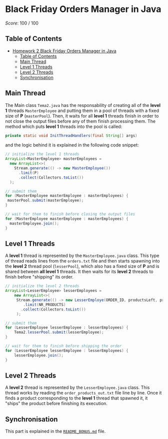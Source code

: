 # Black Friday Orders Manager in Java

*Score*: 100 / 100

## Table of Contents

- [Homework 2 Black Friday Orders Manager in Java](#homework-2-black-friday-orders-manager-in-java)
  - [Table of Contents](#table-of-contents)
  - [Main Thread](#main-thread)
  - [Level 1 Threads](#level-1-threads)
  - [Level 2 Threads](#level-2-threads)
  - [Synchronisation](#synchronisation)

## Main Thread

The Main class `Tema2.java` has the responsability of creating all of the **level 1** threads `MasterEmployee` and putting them in a
pool of threads with a fixed size of **P** (`masterPool`).
Then, it waits for all **level 1** threads finish in order to not close the output files before any of them finish processing them.
The method which puts **level 1** threads into the pool is called:

```java
private static void InitThreadHandlers(final String[] args)
```

and the logic behind it is explained in the following code snippet:

```java
// initialize the level 1 threads
ArrayList<MasterEmployee> masterEmployees =
  new ArrayList<>(
    Stream.generate(() -> new MasterEmployee())
      .limit(P)
      .collect(Collectors.toList())
  );

// submit them
for (MasterEmployee masterEmployee : masterEmployees) {
 masterPool.submit(masterEmployee);
}

// wait for them to finish before closing the output files
for (MasterEmployee masterEmployee : masterEmployees) {
  masterEmployee.join();
}
```

## Level 1 Threads

A **level 1** thread is represented by the `MasterEmployee.java` class. This type of thread reads lines from the `orders.txt` file and
then starts spawning into the **level 2** thread pool (`lesserPool`), which also has a fixed size of **P** and is shared between **all level 1**
threads. It then waits for its **level 2** threads to finish before "shipping" its order.

```java
// initialize the level 2 threads
ArrayList<LesserEmployee> lesserEmployees =
    new ArrayList<>(
     Stream.generate(() -> new LesserEmploye(ORDER_ID, productsLeft, productsReader))
        .limit(NR_PRODUCTS)
       .collect(Collectors.toList())
     );

// submit them
for (LesserEmployee lesserEmployee : lesserEmployees) {
    Tema2.lesserPool.submit(lesserEmployee);
}

// wait for them to finish before shipping the order
for (LesserEmployee lesserEmployee : lesserEmployees) {
    lesserEmployee.join();
}
```

## Level 2 Threads

A **level 2** thread is represented by the `LesserEmployee.java` class. This thread works by reading the `order_products_out.txt` file
line by line. Once it finds a product corresponding to the **level 1** thread that spawned it, it "ships" the product before finishing
its execution.

## Synchronisation

This part is explained in the [`README_BONUS.md`](/README_BONUS.md) file.
